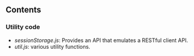 ## Contents

### Utility code

- *sessionStorage.js*: Provides an API that emulates a RESTful client API.
- *util.js*: various utility functions.